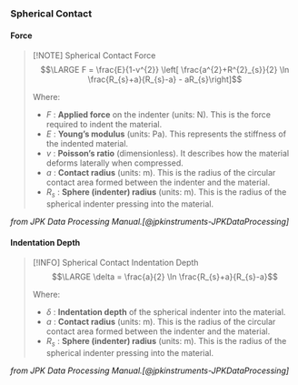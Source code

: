 
### Spherical Contact

#### Force

> [!NOTE] Spherical Contact Force
> $$\LARGE F = \frac{E}{1-v^{2}} \left[ \frac{a^{2}+R^{2}_{s}}{2} \ln \frac{R_{s}+a}{R_{s}-a}  - aR_{s}\right]$$
> 
> Where:
> - $F$ : **Applied force** on the indenter (units: N). This is the force required to indent the material.
> - $E$ : **Young’s modulus** (units: Pa). This represents the stiffness of the indented material.
> - $v$ : **Poisson’s ratio** (dimensionless). It describes how the material deforms laterally when compressed.
> - $a$ : **Contact radius** (units: m). This is the radius of the circular contact area formed between the indenter and the material.
> - $R_s$​ : **Sphere (indenter) radius** (units: m). This is the radius of the spherical indenter pressing into the material.

*from JPK Data Processing Manual.[@jpkinstruments-JPKDataProcessing]*
#### Indentation Depth

> [!INFO] Spherical Contact Indentation Depth
> $$\LARGE \delta = \frac{a}{2} \ln \frac{R_{s}+a}{R_{s}-a}$$
> 
> Where:
> - $\delta$ : **Indentation depth** of the spherical indenter into the material.
> - $a$ : **Contact radius** (units: m). This is the radius of the circular contact area formed between the indenter and the material.
> - $R_s$​ : **Sphere (indenter) radius** (units: m). This is the radius of the spherical indenter pressing into the material.

*from JPK Data Processing Manual.[@jpkinstruments-JPKDataProcessing]*